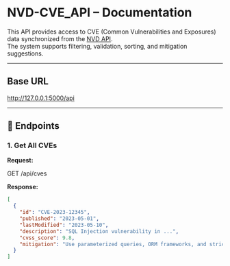 # NVD-CVE_API – Documentation

This API provides access to CVE (Common Vulnerabilities and Exposures) data synchronized from the [NVD API](https://nvd.nist.gov/developers).  
The system supports filtering, validation, sorting, and mitigation suggestions.

---

## Base URL

http://127.0.0.1:5000/api


---

## 📂 Endpoints

### 1. Get All CVEs
**Request:**

GET /api/cves

**Response:**

```json
[
  {
    "id": "CVE-2023-12345",
    "published": "2023-05-01",
    "lastModified": "2023-05-10",
    "description": "SQL Injection vulnerability in ...",
    "cvss_score": 9.8,
    "mitigation": "Use parameterized queries, ORM frameworks, and strict input validation."
  }
]

